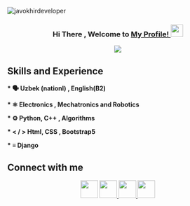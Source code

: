 <p align="left"> <img src="https://komarev.com/ghpvc/?username=javokhirdeveloper&label=Profile%20views&color=0e75b6&style=flat" alt="javokhirdeveloper" /> </p>

 
<h3 align="center">
 Hi There , Welcome to <a target="_blank" href="https://javo.uz/" > My Profile! </a>
<img src="https://media.giphy.com/media/hvRJCLFzcasrR4ia7z/giphy.gif" width="28">
</h3>

<p align="center">
  <a href="https://github.com/javohuz"><img src="https://readme-typing-svg.herokuapp.com?color=%23318CF7&size=22&width=280&height=90&lines=I+am+Javohir+Rashidov&)](https://git.io/typing-svg")></a>
</p>

<h2>Skills and Experience</h2>
<p><strong>   * 🗣️ Uzbek (nationl) , English(B2) </strong></p>
<p><strong>   *  ⚛ Electronics , Mechatronics and Robotics  </strong></p>
<p><strong>   * ⚙️ Python, C++ , Algorithms </p>
<p><strong>   *  < / > Html, CSS , Bootstrap5 </p>
<p><strong>   *  ≡  Django  </p>



<h2>Connect with me</h2>
<p align="center">
  <a class="btn btn-outline-primary mr-2" href="https://t.me/javohrdev" target="_blank"> <img src="http://www.vectorico.com/wp-content/uploads/2019/02/Telegram-Icon-300x300.png" height=40></a>
  <a class="btn btn-outline-primary mr-2" href="https://www.instagram.com/javohrdev/" target="_blank">
    <img src="https://upload.wikimedia.org/wikipedia/commons/thumb/5/58/Instagram-Icon.png/800px-Instagram-Icon.png" height=40>
   </a>
<a class="btn btn-outline-primary mr-2" href="https://www.facebook.com/javohrdev"   target="_blank">
 <img src="https://upload.wikimedia.org/wikipedia/commons/thumb/b/b8/2021_Facebook_icon.svg/2048px-2021_Facebook_icon.svg.png" height=40>
  </a>
   <a href="https://www.linkedin.com/in/javohir-rashidov-b53a7227b/">
    <img src="https://cdn.icon-icons.com/icons2/2428/PNG/512/linkedin_black_logo_icon_147114.png" height=40>
  </a>
</p>



